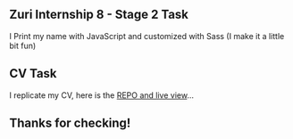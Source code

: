 ## Zuri Internship 8 - Stage 2 Task

I Print my name with JavaScript and customized with Sass (I make it a little bit fun)

## CV Task

I replicate my CV, here is the <a href="https://github.com/stephengade/my-cv">REPO and live view</a>...

## Thanks for checking!
